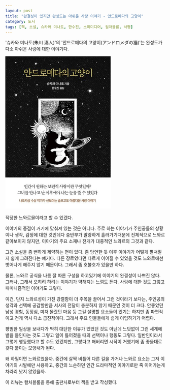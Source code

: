 ```yaml
---
layout: post
title: "완결성이 있지만 완성도는 아쉬운 사랑 이야기 - 안드로메다의 고양이"
category: 도서
tags: [책, 소설, 슈카와 미나토, 한수진, 소미미디어, 컬처블룸, 서평]
---
```


'슈카와 미나토(朱川 湊人)'의
'안드로메다의 고양이(アンドロメダの猫)'는
완성도가 다소 아쉬운 사랑에 대한 이야기다.

![표지](/images/book/andoromeda-no-neko-book-h480.jpg)

적당한 느와르물이라고 할 수 있겠다.

이야기의 중점이 거기에 맞춰져 있는 것은 아니다.
주로 하는 이야기가 주인공들의 상황이나 생각, 감정에 대한 것인데다
중반부가 말랑하게 흘러가기때문에
전체적으로 느와르같아보이지 않지만,
이야기의 주요 소재나 전개가 대중적인 느와르의 그것과 같다.

그건 소설을 좀 뻔하게 제약하는 면이 있다.
좀 당연한 듯 이후 이야기가 어떻게 펼쳐질지 쉽게 그려진다는 얘기다.
다른 장르였다면 다르게 이어질 수 있었을 것도 느와르에선 벗어나게 해주지 않기 때문이다.
그래서 좀 호불호가 있을만 하다.

물론, 느와르 공식을 나름 잘 따른 구성을 하고있기에 이야기의 완결성이 나쁘진 않다.
그러나, 그래서 오히려 하려는 이야기가 약해지는 느낌도 든다.
사랑에 대한 것도 그렇고 패미니즘적인 이야기도 그렇다.

이건, 단지 느와르성이 가진 강렬함이 더 주목을 끌어서 그런 것이라기 보다는,
주인공의 생각과 선택에 공감할만큼 서사의 전달이 충분하지 않기 때문인 것이 더 크다.
안좋았던 남성 경험, 동정심, 미처 몰랐던 마음 등
그걸 설명할 요소들이 있기는 하지만 좀 파편적이고
전개 역시 다소 급진적이다.
그래서 주요 인물들에게 쉽게 이입하기가 어렵다.

평범한 일상을 보내다가 딱히 대단한 이유가 있었던 것도 아닌데 느닷없이 그런 세계에 발을 들인다는 것도 그렇고
일이 틀어졌을 때의 선택이나 행동도 그렇다.
일반인이라서 그렇게 행동했다고 할 수도 있겠지만,
그렇다고 해버리면 시작이 거했기에
좀 좋을대로 갖다 붙이는 모양새가 된다.

왜 하필이면 느와르였을까.
중간에 살짝 비틀어 다른 길을 가거나
느와르 요소는 그저 이야기의 시발에만 사용하고,
중간의 느슨하던 인간 드라마적인 이야기로만 죽 이어가는게 차라리 낫지 않았을까.



<div class="im im-info">
이 리뷰는 컬처블룸을 통해 출판사로부터 책을 받고 작성했다.
</div>
